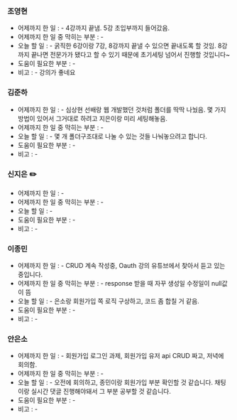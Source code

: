 ### 조영현
* 어제까지 한 일 : -  4강까지 끝냄. 5강 초입부까지 들어갔음. 
* 어제까지 한 일 중 막히는 부분 : -  
* 오늘 할 일 : - 굵직한 6강이랑 7강, 8강까지 끝낼 수 있으면 끝내도록 할 것임. 8강까지 끝나면 전문가가 됐다고 할 수 있기 때문에 초기세팅 넘어서 진행할 것입니다~
* 도움이 필요한 부분 : -  
* 비고 : - 강의가 좋네요


### 김준하
* 어제까지 한 일 : -  심상현 선배랑 웹 개발했던 것처럼 폴더를 딱딱 나눴음. 몇 가지 방법이 있어서 그거대로 하려고 지은이랑 미리 세팅해놓음. 
* 어제까지 한 일 중 막히는 부분 : -  
* 오늘 할 일 : - 몇 개 폴더구조대로 나눌 수 있는 것들 나눠놓으려고 합니다.
* 도움이 필요한 부분 : -  
* 비고 : - 


### 신지은 ✏️
* 어제까지 한 일 : - 
* 어제까지 한 일 중 막히는 부분 : - 
* 오늘 할 일 : - 
* 도움이 필요한 부분 : -  
* 비고 : -
  

### 이종민
* 어제까지 한 일 : -  CRUD 계속 작성중, Oauth 강의 유튜브에서 찾아서 듣고 있는 중입니다.
* 어제까지 한 일 중 막히는 부분 : - response 받을 때 자꾸 생성일 수정일이 null값이 뜸
* 오늘 할 일 : - 은소랑 회원가입 쪽 로직 구상하고, 코드 좀 합칠 거 같음.
* 도움이 필요한 부분 : -  
* 비고 : - 


### 안은소
* 어제까지 한 일 : -  회원가입 로그인 과제, 회원가입 유저 api CRUD 짜고, 저녁에 회의함.
* 어제까지 한 일 중 막히는 부분 : -  
* 오늘 할 일 : - 오전에 회의하고, 종민이랑 회원가입 부분 확인할 것 같습니다. 채팅이랑 실시간 댓글 진행해야돼서 그 부분 공부할 것 같습니다.
* 도움이 필요한 부분 : -  
* 비고 : - 
  
